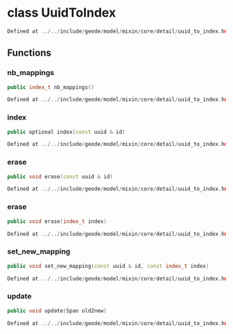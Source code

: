 # class UuidToIndex

```cpp
Defined at ../../include/geode/model/mixin/core/detail/uuid_to_index.h#37
```

## Functions

### nb_mappings

```cpp
public index_t nb_mappings()
```

```cpp
Defined at ../../include/geode/model/mixin/core/detail/uuid_to_index.h#40
```

### index

```cpp
public optional index(const uuid & id)
```

```cpp
Defined at ../../include/geode/model/mixin/core/detail/uuid_to_index.h#45
```

### erase

```cpp
public void erase(const uuid & id)
```

```cpp
Defined at ../../include/geode/model/mixin/core/detail/uuid_to_index.h#55
```

### erase

```cpp
public void erase(index_t index)
```

```cpp
Defined at ../../include/geode/model/mixin/core/detail/uuid_to_index.h#60
```

### set_new_mapping

```cpp
public void set_new_mapping(const uuid & id, const index_t index)
```

```cpp
Defined at ../../include/geode/model/mixin/core/detail/uuid_to_index.h#72
```

### update

```cpp
public void update(Span old2new)
```

```cpp
Defined at ../../include/geode/model/mixin/core/detail/uuid_to_index.h#77
```



